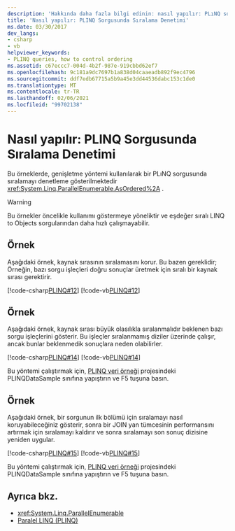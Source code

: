 ```yaml
---
description: 'Hakkında daha fazla bilgi edinin: nasıl yapılır: PLıNQ sorgusunda sıralama denetimi'
title: 'Nasıl yapılır: PLINQ Sorgusunda Sıralama Denetimi'
ms.date: 03/30/2017
dev_langs:
- csharp
- vb
helpviewer_keywords:
- PLINQ queries, how to control ordering
ms.assetid: c67eccc7-004d-4b2f-987e-919cbbd62ef7
ms.openlocfilehash: 9c181a9dc7697b1a838d04caaeadb892f9ec4796
ms.sourcegitcommit: ddf7edb67715a5b9a45e3dd44536dabc153c1de0
ms.translationtype: MT
ms.contentlocale: tr-TR
ms.lasthandoff: 02/06/2021
ms.locfileid: "99702138"
---
```

# <a name="how-to-control-ordering-in-a-plinq-query"></a>Nasıl yapılır: PLINQ Sorgusunda Sıralama Denetimi

Bu örneklerde, genişletme yöntemi kullanılarak bir PLıNQ sorgusunda sıralamayı denetleme gösterilmektedir <xref:System.Linq.ParallelEnumerable.AsOrdered%2A> .  
  
> [!WARNING]
> Bu örnekler öncelikle kullanımı göstermeye yöneliktir ve eşdeğer sıralı LINQ to Objects sorgularından daha hızlı çalışmayabilir.  
  
## <a name="example"></a>Örnek  

 Aşağıdaki örnek, kaynak sırasının sıralamasını korur. Bu bazen gereklidir; Örneğin, bazı sorgu işleçleri doğru sonuçlar üretmek için sıralı bir kaynak sırası gerektirir.  
  
 [!code-csharp[PLINQ#12](../../../samples/snippets/csharp/VS_Snippets_Misc/plinq/cs/plinqsamples.cs#12)]
 [!code-vb[PLINQ#12](../../../samples/snippets/visualbasic/VS_Snippets_Misc/plinq/vb/plinqsnippets1.vb#12)]  
  
## <a name="example"></a>Örnek  

 Aşağıdaki örnek, kaynak sırası büyük olasılıkla sıralanmalıdır beklenen bazı sorgu işleçlerini gösterir. Bu işleçler sıralanmamış diziler üzerinde çalışır, ancak bunlar beklenmedik sonuçlara neden olabilirler.  
  
 [!code-csharp[PLINQ#14](../../../samples/snippets/csharp/VS_Snippets_Misc/plinq/cs/plinqsamples.cs#14)]
 [!code-vb[PLINQ#14](../../../samples/snippets/visualbasic/VS_Snippets_Misc/plinq/vb/plinqsnippets1.vb#14)]  
  
 Bu yöntemi çalıştırmak için, [PLINQ veri örneği](plinq-data-sample.md) projesindeki PLINQDataSample sınıfına yapıştırın ve F5 tuşuna basın.  
  
## <a name="example"></a>Örnek  

 Aşağıdaki örnek, bir sorgunun ilk bölümü için sıralamayı nasıl koruyabileceğiniz gösterir, sonra bir JOIN yan tümcesinin performansını artırmak için sıralamayı kaldırır ve sonra sıralamayı son sonuç dizisine yeniden uygular.  
  
 [!code-csharp[PLINQ#15](../../../samples/snippets/csharp/VS_Snippets_Misc/plinq/cs/plinqsamples.cs#15)]
 [!code-vb[PLINQ#15](../../../samples/snippets/visualbasic/VS_Snippets_Misc/plinq/vb/plinqsnippets1.vb#15)]  
  
 Bu yöntemi çalıştırmak için, [PLINQ veri örneği](plinq-data-sample.md) projesindeki PLINQDataSample sınıfına yapıştırın ve F5 tuşuna basın.  
  
## <a name="see-also"></a>Ayrıca bkz.

- <xref:System.Linq.ParallelEnumerable>
- [Paralel LINQ (PLINQ)](introduction-to-plinq.md)
